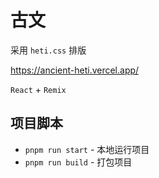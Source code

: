 # 古文

采用 `heti.css` 排版

https://ancient-heti.vercel.app/

`React` + `Remix`

## 项目脚本

* `pnpm run start` - 本地运行项目
* `pnpm run build` - 打包项目
